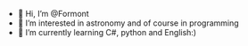 - 👋 Hi, I’m @Formont
- 👀 I’m interested in astronomy and of course in programming
- 🌱 I’m currently learning C#, python and English:)
